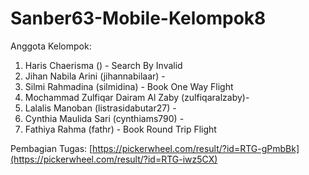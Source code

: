 # Sanber63-Mobile-Kelompok8

Anggota Kelompok:
1. Haris Chaerisma () - Search By Invalid
2. Jihan Nabila Arini (jihannabilaar) - 
3. Silmi Rahmadina (silmidina) - Book One Way Flight
4. Mochammad Zulfiqar Dairam Al Zaby (zulfiqaralzaby)-
5. Lalalis Manoban (listrasidabutar27) - 
6. Cynthia Maulida Sari (cynthiams790) -
7. Fathiya Rahma (fathr) - Book Round Trip Flight

Pembagian Tugas: [https://pickerwheel.com/result/?id=RTG-gPmbBk](https://pickerwheel.com/result/?id=RTG-iwz5CX)
